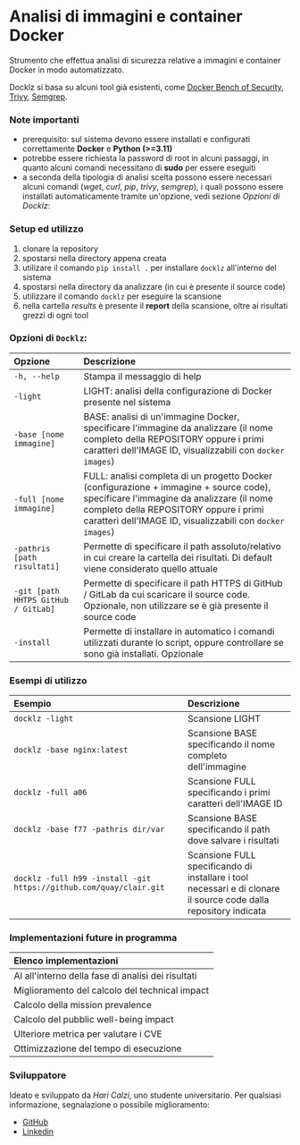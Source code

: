 # Analisi di immagini e container Docker
Strumento che effettua analisi di sicurezza relative a immagini e container Docker in modo automatizzato.

Docklz si basa su alcuni tool già esistenti, come [Docker Bench of Security](https://github.com/docker/docker-bench-security), [Trivy](https://github.com/aquasecurity/trivy), [Semgrep](https://github.com/semgrep/semgrep).

### Note importanti
- prerequisito: sul sistema devono essere installati e configurati correttamente **Docker** e **Python (>=3.11)**
- potrebbe essere richiesta la password di root in alcuni passaggi, in quanto alcuni comandi necessitano di **sudo** per essere eseguiti
- a seconda della tipologia di analisi scelta possono essere necessari alcuni comandi (*wget*, *curl*, *pip*, *trivy*, *semgrep*), i quali possono essere installati automaticamente tramite un'opzione, vedi sezione *Opzioni di Docklz*:

### Setup ed utilizzo
1. clonare la repository
2. spostarsi nella directory appena creata
3. utilizare il comando `pip install .` per installare `docklz` all'interno del sistema
4. spostarsi nella directory da analizzare (in cui è presente il source code)
5. utilizzare il comando `docklz` per eseguire la scansione
6. nella cartella *results* è presente il **report** della scansione, oltre ai risultati grezzi di ogni tool

### Opzioni di `Docklz`:
|Opzione|Descrizione|
|:---|:---|
|`-h, --help`|Stampa il messaggio di help|
|`-light`|LIGHT: analisi della configurazione di Docker presente nel sistema|
|`-base [nome immagine]`|BASE: analisi di un'immagine Docker, specificare l'immagine da analizzare (il nome completo della REPOSITORY oppure i primi caratteri dell'IMAGE ID, visualizzabili con `docker images`)|
|`-full [nome immagine]`|FULL: analisi completa di un progetto Docker (configurazione + immagine + source code), specificare l'immagine da analizzare (il nome completo della REPOSITORY oppure i primi caratteri dell'IMAGE ID, visualizzabili con `docker images`)|
|`-pathris [path risultati]`|Permette di specificare il path assoluto/relativo in cui creare la cartella dei risultati. Di default viene considerato quello attuale|
|`-git [path HHTPS GitHub / GitLab]`|Permette di specificare il path HTTPS di GitHub / GitLab da cui scaricare il source code. Opzionale, non utilizzare se è già presente il source code|
|`-install`|Permette di installare in automatico i comandi utilizzati durante lo script, oppure controllare se sono già installati. Opzionale|

### Esempi di utilizzo
|Esempio|Descrizione|
|:---|:---|
|`docklz -light`|Scansione LIGHT|
|`docklz -base nginx:latest`|Scansione BASE specificando il nome completo dell'immagine|
|`docklz -full a06`|Scansione FULL specificando i primi caratteri dell'IMAGE ID|
|`docklz -base f77 -pathris dir/var `|Scansione BASE specificando il path dove salvare i risultati|
|`docklz -full h99 -install -git https://github.com/quay/clair.git`|Scansione FULL specificando di installare i tool necessari e di clonare il source code dalla repository indicata|

### Implementazioni future in programma
|Elenco implementazioni|
|:---|
|AI all'interno della fase di analisi dei risultati|
|Miglioramento del calcolo del technical impact|
|Calcolo della mission prevalence|
|Calcolo del pubblic well-being impact|
|Ulteriore metrica per valutare i CVE|
|Ottimizzazione del tempo di esecuzione|

### Sviluppatore
Ideato e sviluppato da *Hari Calzi*, uno studente universitario.
Per qualsiasi informazione, segnalazione o possibile miglioramento:
- [GitHub](https://github.com/haricalzi)
- [Linkedin](https://www.linkedin.com/in/haricalzi/)

